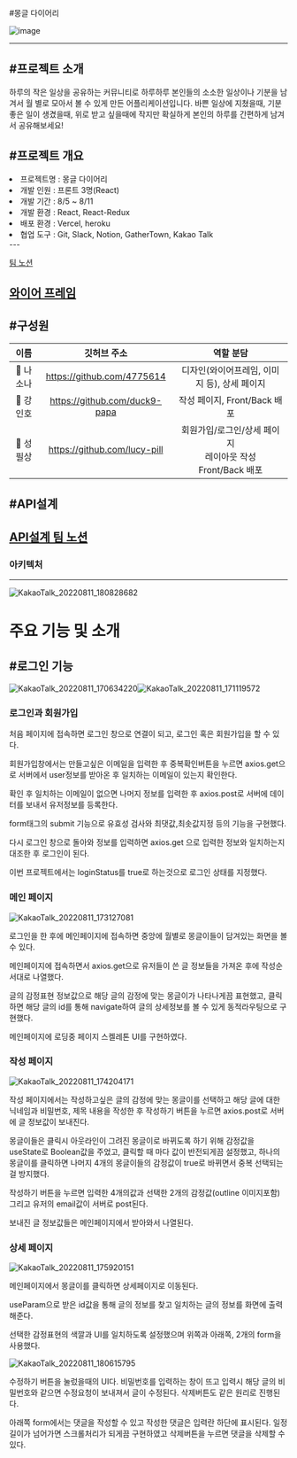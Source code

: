 #몽글 다이어리

![image](https://user-images.githubusercontent.com/107654769/184087207-119c8d22-4dc2-41eb-9427-dff4c27e4c5c.png)

---
#프로젝트 소개
---
하루의 작은 일상을 공유하는 커뮤니티로 하루하루 본인들의 소소한 일상이나 기분을 남겨서 월 별로 모아서 볼 수 있게 만든 어플리케이션입니다.
바쁜 일상에 지쳤을때, 기분 좋은 일이 생겼을때, 위로 받고 싶을때에 작지만 확실하게 본인의 하루를 간편하게 남겨서 공유해보세요!

#프로젝트 개요
---
<li>프로젝트명 : 몽글 다이어리</li>
<li>개발 인원 : 프론트 3명(React)</li>
<li>개발 기간 : 8/5 ~ 8/11</li>
<li>개발 환경 : React, React-Redux</li>
<li>배포 환경 : Vercel, heroku</li>
<li>협업 도구 : Git, Slack, Notion, GatherTown, Kakao Talk</li>
---

<a href="https://teamsparta.notion.site/5-1a97b6245a0849b7b5d8b31ffd84cfb6">팀 노션</a>


<a href="https://s3.us-west-2.amazonaws.com/secure.notion-static.com/5f9870d7-3cd9-45e8-a434-7d70e81c6d6f/%E1%84%8B%E1%85%B5%E1%86%AF%E1%84%80%E1%85%B5%E1%84%8C%E1%85%A1%E1%86%BC_%E1%84%8B%E1%85%AA%E1%84%8B%E1%85%B5%E1%84%8B%E1%85%A5%E1%84%91%E1%85%B3%E1%84%85%E1%85%A6%E1%84%8B%E1%85%B5%E1%86%B7_%E1%84%8E%E1%85%AC%E1%84%8C%E1%85%A9%E1%86%BC.pdf?X-Amz-Algorithm=AWS4-HMAC-SHA256&X-Amz-Content-Sha256=UNSIGNED-PAYLOAD&X-Amz-Credential=AKIAT73L2G45EIPT3X45%2F20220811%2Fus-west-2%2Fs3%2Faws4_request&X-Amz-Date=20220811T074215Z&X-Amz-Expires=86400&X-Amz-Signature=94129e937761a8e592df780089e1f6805e64b83479adf3eadd8be574cf7b954e&X-Amz-SignedHeaders=host&response-content-disposition=filename%20%3D%22%25E1%2584%258B%25E1%2585%25B5%25E1%2586%25AF%25E1%2584%2580%25E1%2585%25B5%25E1%2584%258C%25E1%2585%25A1%25E1%2586%25BC_%25E1%2584%258B%25E1%2585%25AA%25E1%2584%258B%25E1%2585%25B5%25E1%2584%258B%25E1%2585%25A5%25E1%2584%2591%25E1%2585%25B3%25E1%2584%2585%25E1%2585%25A6%25E1%2584%258B%25E1%2585%25B5%25E1%2586%25B7_%25E1%2584%258E%25E1%2585%25AC%25E1%2584%258C%25E1%2585%25A9%25E1%2586%25BC.pdf%22&x-id=GetObject">와이어 프레임</a>
---

#구성원
---
|   이름    |         깃허브 주소         |                            역할 분담                            |
| :-------: | :-------------------------: | :-------------------------------------------------------------: |
|  👧 나소나  | https://github.com/4775614 |  디자인(와이어프레임, 이미지 등), 상세 페이지  |
| 👦 강인호  | https://github.com/duck9-papa | 작성 페이지, Front/Back 배포 |
| 👦 성필상  | https://github.com/lucy-pill | 회원가입/로그인/상세 페이지 <br/> 레이아웃 작성 <br/>Front/Back 배포 |

#API설계
---
<a href="https://teamsparta.notion.site/68213ae61b194200814a67d565e13f15?v=6b986b29144240cc832134d4b702b611">API설계 팀 노션</a>
---
<h3>아키텍처</h3>

---


![KakaoTalk_20220811_180828682](https://user-images.githubusercontent.com/107654769/184128677-d8ef0086-cbc6-4ac0-a0ad-2d91c6ecb957.png)


<h1>주요 기능 및 소개</h1>


#로그인 기능
---
![KakaoTalk_20220811_170634220](https://user-images.githubusercontent.com/107654769/184092101-616f3187-64a2-40ac-a1e3-7cd74e1887e8.png)![KakaoTalk_20220811_171119572](https://user-images.githubusercontent.com/107654769/184091320-9e22d080-d4f2-4dc1-9bbb-0f9ba6b5b962.png)


<h3>로그인과 회원가입</h3>

처음 페이지에 접속하면 로그인 창으로 연결이 되고, 로그인 혹은 회원가입을 할 수 있다.


회원가입창에서는 만들고싶은 이메일을 입력한 후 중복확인버튼을 누르면 axios.get으로 서버에서 user정보를 받아온 후 일치하는 이메일이 있는지 확인한다.


확인 후 일치하는 이메일이 없으면 나머지 정보를 입력한 후 axios.post로 서버에 데이터를 보내서 유저정보를 등록한다.


form태그의 submit 기능으로 유효성 검사와 최댓값,최솟값지정 등의 기능을 구현했다.


다시 로그인 창으로 돌아와 정보를 입력하면 axios.get 으로 입력한 정보와 일치하는지 대조한 후 로그인이 된다.


이번 프로젝트에서는 loginStatus를 true로 하는것으로 로그인 상태를 지정했다.


<h3>메인 페이지</h3>

![KakaoTalk_20220811_173127081](https://user-images.githubusercontent.com/107654769/184094760-6bb9ca6d-0960-4300-a7b3-d6e8aec8899b.png)


로그인을 한 후에 메인페이지에 접속하면 중앙에 월별로 몽글이들이 담겨있는 화면을 볼 수 있다.


메인페이지에 접속하면서 axios.get으로 유저들이 쓴 글 정보들을 가져온 후에 작성순서대로 나열했다.


글의 감정표현 정보값으로 해당 글의 감정에 맞는 몽글이가 나타나게끔 표현했고, 클릭하면 해당 글의 id를 통해 navigate하여 글의 상세정보를 볼 수 있게 동적라우팅으로 구현했다.


메인페이지에 로딩중 페이지 스켈레톤 UI를 구현하였다.


<h3>작성 페이지</h3>

![KakaoTalk_20220811_174204171](https://user-images.githubusercontent.com/107654769/184096284-4a540e2e-da56-4cc7-815f-4a833694fecb.png)


작성 페이지에서는 작성하고싶은 글의 감정에 맞는 몽글이를 선택하고 해당 글에 대한 닉네임과 비밀번호, 제목 내용을 작성한 후 작성하기 버튼을 누르면 axios.post로 서버에 글 정보값이 보내진다.



몽글이들은 클릭시 아웃라인이 그려진 몽글이로 바뀌도록 하기 위해 감정값을 useState로 Boolean값을 주었고, 클릭할 때 마다 값이 반전되게끔 설정했고, 하나의 몽글이를 클릭하면 나머지 4개의 몽글이들의 감정값이 true로 바뀌면서 중복 선택되는걸 방지했다.


작성하기 버튼을 누르면 입력한 4개의값과 선택한 2개의 감정값(outline 이미지포함) 그리고 유저의 email값이 서버로 post된다.


보내진 글 정보값들은 메인페이지에서 받아와서 나열된다.


<h3>상세 페이지</h3>

![KakaoTalk_20220811_175920151](https://user-images.githubusercontent.com/107654769/184100883-7c15fd1d-3826-4fe5-857e-bbb463a3b9bf.png)


메인페이지에서 몽글이를 클릭하면 상세페이지로 이동된다.


useParam으로 받은 id값을 통해 글의 정보를 찾고 일치하는 글의 정보를 화면에 출력해준다.


선택한 감정표현의 색깔과 UI를 일치하도록 설정했으며 위쪽과 아래쪽, 2개의 form을 사용했다.

![KakaoTalk_20220811_180615795](https://user-images.githubusercontent.com/107654769/184100974-36c6e849-0a35-4e5a-8314-9fd71fc48cb8.png)

수정하기 버튼을 눌렀을때의 UI다. 비밀번호를 입력하는 창이 뜨고 입력시 해당 글의 비밀번호와 같으면 수정요청이 보내져서 글이 수정된다. 삭제버튼도 같은 원리로 진행된다.


아래쪽 form에서는 댓글을 작성할 수 있고 작성한 댓글은 입력란 하단에 표시된다. 일정 길이가 넘어가면 스크롤처리가 되게끔 구현하였고 삭제버튼을 누르면 댓글을 삭제할 수 있다.
